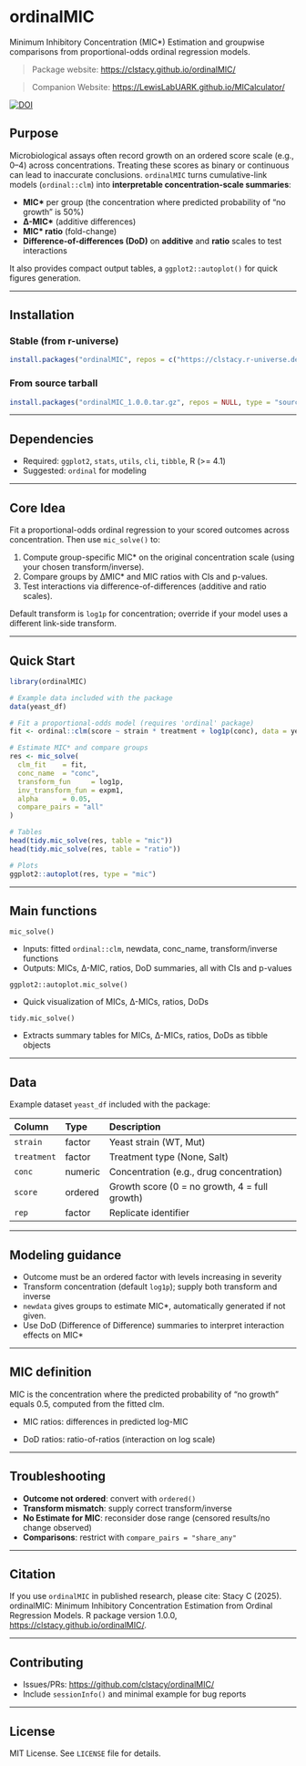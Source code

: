 # ordinalMIC

Minimum Inhibitory Concentration (MIC*) Estimation and groupwise comparisons from proportional-odds ordinal regression models.

> Package website: <https://clstacy.github.io/ordinalMIC/>

> Companion Website: <https://LewisLabUARK.github.io/MICalculator/>

[![DOI](https://zenodo.org/badge/DOI/10.5281/zenodo.17123352.svg)](https://doi.org/10.5281/zenodo.17123352)

## Purpose

Microbiological assays often record growth on an ordered score scale (e.g., 0–4) across concentrations. Treating these scores as binary or continuous can lead to inaccurate conclusions. `ordinalMIC` turns cumulative-link models (`ordinal::clm`) into **interpretable concentration-scale summaries**:

- **MIC\*** per group (the concentration where predicted probability of “no growth” is 50%)
- **Δ-MIC\*** (additive differences)
- **MIC\* ratio** (fold-change)
- **Difference-of-differences (DoD)** on **additive** and **ratio** scales to test interactions

It also provides compact output tables, a `ggplot2::autoplot()` for quick figures generation.


---

## Installation

### Stable (from r-universe)

```r
install.packages("ordinalMIC", repos = c("https://clstacy.r-universe.dev"))
```

### From source tarball
```r
install.packages("ordinalMIC_1.0.0.tar.gz", repos = NULL, type = "source")
```
---

## Dependencies
 - Required: `ggplot2`, `stats`, `utils`, `cli`, `tibble`, R (>= 4.1)
 - Suggested: `ordinal` for modeling

---

## Core Idea

Fit a proportional-odds ordinal regression to your scored outcomes across concentration. Then use `mic_solve()` to:

 1. Compute group-specific MIC\* on the original concentration scale (using your chosen transform/inverse).
 2. Compare groups by ΔMIC\* and MIC ratios with CIs and p-values.
 3. Test interactions via difference-of-differences (additive and ratio scales).

Default transform is `log1p` for concentration; override if your model uses a different link-side transform.

---

## Quick Start

```r
library(ordinalMIC)

# Example data included with the package
data(yeast_df)

# Fit a proportional-odds model (requires 'ordinal' package)
fit <- ordinal::clm(score ~ strain * treatment + log1p(conc), data = yeast_df)

# Estimate MIC* and compare groups
res <- mic_solve(
  clm_fit    = fit,
  conc_name  = "conc",
  transform_fun     = log1p,
  inv_transform_fun = expm1,
  alpha      = 0.05,
  compare_pairs = "all"
)

# Tables
head(tidy.mic_solve(res, table = "mic"))
head(tidy.mic_solve(res, table = "ratio"))

# Plots
ggplot2::autoplot(res, type = "mic")
```

---

## Main functions
`mic_solve()` 

 - Inputs: fitted `ordinal::clm`, newdata, conc_name, transform/inverse functions
 - Outputs: MICs, Δ-MIC, ratios, DoD summaries, all with CIs and p-values

`ggplot2::autoplot.mic_solve()`

 - Quick visualization of MICs, Δ-MICs, ratios, DoDs
 
`tidy.mic_solve()`

 - Extracts summary tables for MICs, Δ-MICs, ratios, DoDs as tibble objects
 
 ---

## Data
Example dataset `yeast_df` included with the package:


| Column     | Type    | Description                                   |
|:-----------|:--------|:----------------------------------------------|
| `strain`   | factor  | Yeast strain (WT, Mut)                        |
| `treatment`| factor  | Treatment type (None, Salt)                   |
| `conc`     | numeric | Concentration (e.g., drug concentration)      |
| `score`    | ordered | Growth score (0 = no growth, 4 = full growth) |
| `rep`      | factor  | Replicate identifier                          |


---

## Modeling guidance
 - Outcome must be an ordered factor with levels increasing in severity
 - Transform concentration (default `log1p`); supply both transform and inverse
 - `newdata` gives groups to estimate MIC*, automatically generated if not given.
 - Use DoD (Difference of Difference) summaries to interpret interaction effects on MIC*

---

## MIC definition
MIC is the concentration where the predicted probability of “no growth” equals 0.5, computed from the fitted clm.

 - MIC ratios: differences in predicted log-MIC

 - DoD ratios: ratio-of-ratios (interaction on log scale)

---

## Troubleshooting
 - **Outcome not ordered**: convert with `ordered()`
 - **Transform mismatch**: supply correct transform/inverse
 - **No Estimate for MIC**: reconsider dose range (censored results/no change observed)
 - **Comparisons**: restrict with `compare_pairs = "share_any"`
 
---

## Citation
If you use `ordinalMIC` in published research, please cite:
Stacy C (2025). ordinalMIC: Minimum Inhibitory Concentration Estimation from Ordinal Regression Models. R package version 1.0.0, https://clstacy.github.io/ordinalMIC/.

---

## Contributing
 - Issues/PRs: https://github.com/clstacy/ordinalMIC/
 - Include `sessionInfo()` and minimal example for bug reports

---

## License
MIT License. See `LICENSE` file for details.
